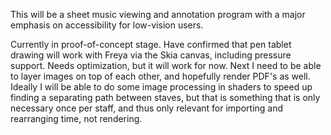 This will be a sheet music viewing and annotation program with a major emphasis on 
accessibility for low-vision users.

Currently in proof-of-concept stage. Have confirmed that pen tablet drawing will work with
Freya via the Skia canvas, including pressure support. Needs optimization, but it will work
for now. Next I need to be able to layer images on top of each other, and hopefully render
PDF's as well. Ideally I will be able to do some image processing in shaders to speed up
finding a separating path between staves, but that is something that is only necessary
once per staff, and thus only relevant for importing and rearranging time, not rendering.

